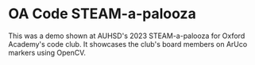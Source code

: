 # OA Code STEAM-a-palooza
This was a demo shown at AUHSD's 2023 STEAM-a-palooza for Oxford Academy's code club. It showcases the club's board members on ArUco markers using OpenCV.
